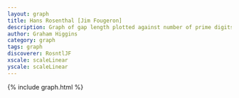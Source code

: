 ```yaml
---
layout: graph
title: Hans Rosenthal [Jim Fougeron]
description: Graph of gap length plotted against number of prime digits
author: Graham Higgins
category: graph
tags: graph
discoverer: RosntlJF
xscale: scaleLinear
yscale: scaleLinear
---
```


{% include graph.html %}

